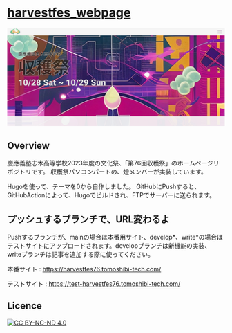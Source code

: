 # [harvestfes_webpage](https://harvestfes76.tomoshibi-tech.com/)

![img](https://github.com/Tomoshibi-technology/harvestfes_webpage/blob/main/readme.png)

## Overview

慶應義塾志木高等学校2023年度の文化祭、「第76回収穫祭」のホームページリポジトリです。
収穫祭パソコンパートの、燈メンバーが実装しています。

Hugoを使って、テーマを0から自作しました。
GitHubにPushすると、GitHubActionによって、Hugoでビルドされ、FTPでサーバーに送られます。

## プッシュするブランチで、URL変わるよ
Pushするブランチが、mainの場合は本番用サイト、develop*、write*の場合はテストサイトにアップロードされます。developブランチは新機能の実装、writeブランチは記事を追加する際に使ってください。

本番サイト : https://harvestfes76.tomoshibi-tech.com/

テストサイト : https://test-harvestfes76.tomoshibi-tech.com/


## Licence

[![CC BY-NC-ND 4.0](https://i.creativecommons.org/l/by-nc-nd/4.0/88x31.png)](https://creativecommons.org/licenses/by-nc-nd/4.0/)



